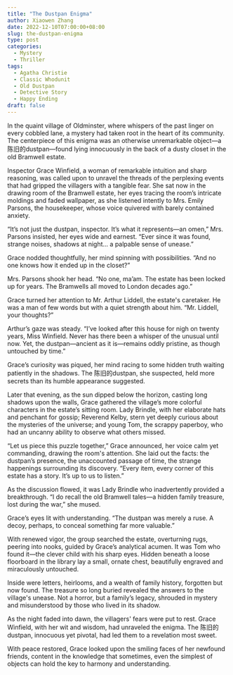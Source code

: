 ```yaml
---
title: "The Dustpan Enigma"
author: Xiaowen Zhang
date: 2022-12-10T07:00:00+08:00
slug: the-dustpan-enigma
type: post
categories:
  - Mystery
  - Thriller
tags:
  - Agatha Christie
  - Classic Whodunit
  - Old Dustpan
  - Detective Story
  - Happy Ending
draft: false
---
```


In the quaint village of Oldminster, where whispers of the past linger on every cobbled lane, a mystery had taken root in the heart of its community. The centerpiece of this enigma was an otherwise unremarkable object—a 陈旧的dustpan—found lying innocuously in the back of a dusty closet in the old Bramwell estate.

Inspector Grace Winfield, a woman of remarkable intuition and sharp reasoning, was called upon to unravel the threads of the perplexing events that had gripped the villagers with a tangible fear. She sat now in the drawing room of the Bramwell estate, her eyes tracing the room’s intricate moldings and faded wallpaper, as she listened intently to Mrs. Emily Parsons, the housekeeper, whose voice quivered with barely contained anxiety.

“It’s not just the dustpan, inspector. It’s what it represents—an omen,” Mrs. Parsons insisted, her eyes wide and earnest. “Ever since it was found, strange noises, shadows at night... a palpable sense of unease.”

Grace nodded thoughtfully, her mind spinning with possibilities. “And no one knows how it ended up in the closet?”

Mrs. Parsons shook her head. “No one, ma’am. The estate has been locked up for years. The Bramwells all moved to London decades ago.”

Grace turned her attention to Mr. Arthur Liddell, the estate's caretaker. He was a man of few words but with a quiet strength about him. “Mr. Liddell, your thoughts?”

Arthur’s gaze was steady. “I’ve looked after this house for nigh on twenty years, Miss Winfield. Never has there been a whisper of the unusual until now. Yet, the dustpan—ancient as it is—remains oddly pristine, as though untouched by time.”

Grace’s curiosity was piqued, her mind racing to some hidden truth waiting patiently in the shadows. The 陈旧的dustpan, she suspected, held more secrets than its humble appearance suggested.

Later that evening, as the sun dipped below the horizon, casting long shadows upon the walls, Grace gathered the village’s more colorful characters in the estate’s sitting room. Lady Brindle, with her elaborate hats and penchant for gossip; Reverend Kelby, stern yet deeply curious about the mysteries of the universe; and young Tom, the scrappy paperboy, who had an uncanny ability to observe what others missed.

“Let us piece this puzzle together,” Grace announced, her voice calm yet commanding, drawing the room's attention. She laid out the facts: the dustpan’s presence, the unaccounted passage of time, the strange happenings surrounding its discovery. “Every item, every corner of this estate has a story. It’s up to us to listen.”

As the discussion flowed, it was Lady Brindle who inadvertently provided a breakthrough. “I do recall the old Bramwell tales—a hidden family treasure, lost during the war,” she mused.

Grace’s eyes lit with understanding. “The dustpan was merely a ruse. A decoy, perhaps, to conceal something far more valuable.”

With renewed vigor, the group searched the estate, overturning rugs, peering into nooks, guided by Grace’s analytical acumen. It was Tom who found it—the clever child with his sharp eyes. Hidden beneath a loose floorboard in the library lay a small, ornate chest, beautifully engraved and miraculously untouched.

Inside were letters, heirlooms, and a wealth of family history, forgotten but now found. The treasure so long buried revealed the answers to the village's unease. Not a horror, but a family’s legacy, shrouded in mystery and misunderstood by those who lived in its shadow.

As the night faded into dawn, the villagers' fears were put to rest. Grace Winfield, with her wit and wisdom, had unraveled the enigma. The 陈旧的dustpan, innocuous yet pivotal, had led them to a revelation most sweet.

With peace restored, Grace looked upon the smiling faces of her newfound friends, content in the knowledge that sometimes, even the simplest of objects can hold the key to harmony and understanding.
